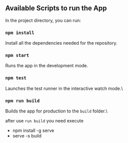 ## Available Scripts to run the App

In the project directory, you can run:
### `npm install`

Install all the dependencies needed for the repository.
### `npm start`

Runs the app in the development mode.

### `npm test`

Launches the test runner in the interactive watch mode.\

### `npm run build`

Builds the app for production to the `build` folder.\

after use `run build` you need execute
- npm install -g serve
- serve -s build
